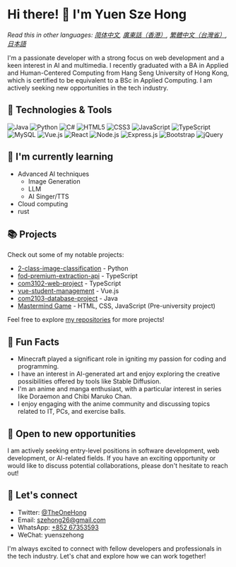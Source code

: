 # Hi there! 👋 I'm Yuen Sze Hong

*Read this in other languages: [简体中文](README.zh-CN.md), [廣東話（香港）](README.zh-HK.md), [繁體中文（台灣省）](README.zh-TW.md), [日本語](README.ja-JP.md)*

I'm a passionate developer with a strong focus on web development and a keen interest in AI and multimedia. I recently graduated with a BA in Applied and Human-Centered Computing from Hang Seng University of Hong Kong, which is certified to be equivalent to a BSc in Applied Computing. I am actively seeking new opportunities in the tech industry.

## 🔧 Technologies & Tools

![Java](https://img.shields.io/badge/-Java-007396?style=flat-square&logo=java&logoColor=white)
![Python](https://img.shields.io/badge/-Python-3776AB?style=flat-square&logo=python&logoColor=white)
![C#](https://img.shields.io/badge/-C%23-239120?style=flat-square&logo=c-sharp&logoColor=white)
![HTML5](https://img.shields.io/badge/-HTML5-E34F26?style=flat-square&logo=html5&logoColor=white)
![CSS3](https://img.shields.io/badge/-CSS3-1572B6?style=flat-square&logo=css3&logoColor=white)
![JavaScript](https://img.shields.io/badge/-JavaScript-F7DF1E?style=flat-square&logo=javascript&logoColor=black)
![TypeScript](https://img.shields.io/badge/-TypeScript-3178C6?style=flat-square&logo=typescript&logoColor=white)
![MySQL](https://img.shields.io/badge/-MySQL-4479A1?style=flat-square&logo=mysql&logoColor=white)
![Vue.js](https://img.shields.io/badge/-Vue.js-4FC08D?style=flat-square&logo=vue.js&logoColor=white)
![React](https://img.shields.io/badge/-React-61DAFB?style=flat-square&logo=react&logoColor=black)
![Node.js](https://img.shields.io/badge/-Node.js-339933?style=flat-square&logo=node.js&logoColor=white)
![Express.js](https://img.shields.io/badge/-Express.js-000000?style=flat-square&logo=express&logoColor=white)
![Bootstrap](https://img.shields.io/badge/-Bootstrap-7952B3?style=flat-square&logo=bootstrap&logoColor=white)
![jQuery](https://img.shields.io/badge/-jQuery-0769AD?style=flat-square&logo=jquery&logoColor=white)

## 🌱 I'm currently learning

- Advanced AI techniques
  - Image Generation
  - LLM
  - AI Singer/TTS
- Cloud computing
- rust

## 📚 Projects

Check out some of my notable projects:

- [2-class-image-classification](https://github.com/YuenSzeHong/2-class-image-classification) - Python
- [fod-premium-extraction-api](https://github.com/YuenSzeHong/fod-premium-extraction-api) - TypeScript
- [com3102-web-project](https://github.com/YuenSzeHong/com3102-web-project) - TypeScript
- [vue-student-management](https://github.com/YuenSzeHong/vue-student-management) - Vue.js
- [com2103-database-project](https://github.com/YuenSzeHong/com2103-database-project) - Java
- [Mastermind Game](link-to-your-mastermind-game-repository) - HTML, CSS, JavaScript (Pre-university project)

Feel free to explore [my repositories](https://github.com/YuenSzeHong?tab=repositories) for more projects!

## 🎉 Fun Facts

- Minecraft played a significant role in igniting my passion for coding and programming.
- I have an interest in AI-generated art and enjoy exploring the creative possibilities offered by tools like Stable Diffusion.
- I'm an anime and manga enthusiast, with a particular interest in series like Doraemon and Chibi Maruko Chan.
- I enjoy engaging with the anime community and discussing topics related to IT, PCs, and exercise balls.

## 💼 Open to new opportunities

I am actively seeking entry-level positions in software development, web development, or AI-related fields. If you have an exciting opportunity or would like to discuss potential collaborations, please don't hesitate to reach out!

## 💬 Let's connect

- Twitter: [@TheOneHong](https://twitter.com/TheOneHong)
- Email: [szehong26@gmail.com](mailto:szehong26@gmail.com)
- WhatsApp: [+852 67353593](https://wa.me/85267353593)
- WeChat: yuenszehong

I'm always excited to connect with fellow developers and professionals in the tech industry. Let's chat and explore how we can work together!
